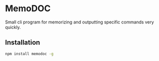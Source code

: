# MemoDOC
Small cli program for memorizing and outputting specific commands very quickly.

## Installation

```bash
npm install memodoc -g
```
